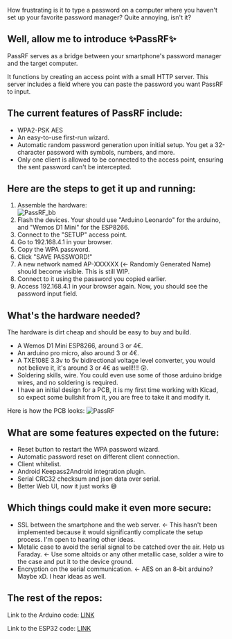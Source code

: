 How frustrating is it to type a password on a computer where you haven't set up your favorite password manager? Quite annoying, isn't it?

## Well, allow me to introduce ✨PassRF✨

PassRF serves as a bridge between your smartphone's password manager and the target computer.

It functions by creating an access point with a small HTTP server. This server includes a field where you can paste the password you want PassRF to input.

## The current features of PassRF include:

- WPA2-PSK AES
- An easy-to-use first-run wizard.
- Automatic random password generation upon initial setup. You get a 32-character password with symbols, numbers, and more.
- Only one client is allowed to be connected to the access point, ensuring the sent password can't be intercepted.

## Here are the steps to get it up and running:

1. Assemble the hardware:<br>![PassRF_bb](https://github.com/gvrubio/PassRF-Arduino/assets/82053814/2053106f-7483-4206-81bc-debceb164943)
2. Flash the devices. Your should use "Arduino Leonardo" for the arduino, and "Wemos D1 Mini" for the ESP8266.
3. Connect to the "SETUP" access point.
4. Go to 192.168.4.1 in your browser.
5. Copy the WPA password.
6. Click "SAVE PASSWORD!"
7. A new network named AP-XXXXXX (<- Randomly Generated Name) should become visible. This is still WIP.
8. Connect to it using the password you copied earlier.
9. Access 192.168.4.1 in your browser again. Now, you should see the password input field.

## What's the hardware needed?
The hardware is dirt cheap and should be easy to buy and build.

- A Wemos D1 Mini ESP8266, around 3 or 4€.
- An arduino pro micro, also around 3 or 4€.
- A TXE108E 3.3v to 5v bidirectional voltage level converter, you would not believe it, it's around 3 or 4€ as well!!!! 😲.
- Soldering skills, wire. You could even use some of those arduino bridge wires, and no soldering is required.
- I have an initial design for a PCB, it is my first time working with Kicad, so expect some bullshit from it, you are free to take it and modify it.

Here is how the PCB looks:
![PassRF](https://github.com/gvrubio/PassRF-Arduino/assets/82053814/751e838e-2f41-40b8-b52c-9649d4af47c7)

## What are some features expected on the future:
- Reset button to restart the WPA password wizard.
- Automatic password reset on different client connection.
- Client whitelist.
- Android Keepass2Android integration plugin.
- Serial CRC32 checksum and json data over serial.
- Better Web UI, now it just works 😅

## Which things could make it even more secure:

- SSL between the smartphone and the web server. <- This hasn't been implemented because it would significantly complicate the setup process. I'm open to hearing other ideas.
- Metalic case to avoid the serial signal to be catched over the air. Help us Faraday. <- Use some altoids or any other metallic case, solder a wire to the case and put it to the device ground.
- Encryption on the serial communication. <- AES on an 8-bit arduino? Maybe xD. I hear ideas as well.

## The rest of the repos:
  Link to the Arduino code:
  [LINK](https://github.com/gvrubio/PassRF-Arduino)

  Link to the ESP32 code:
  [LINK](https://github.com/gvrubio/PassRF-ESP8266)
